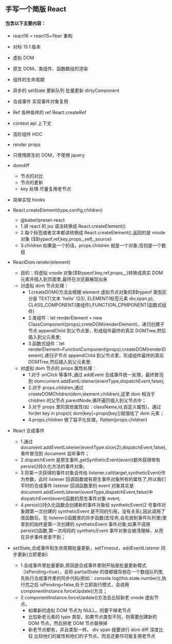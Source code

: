 ## 手写一个简版 React

#### 包含以下主要内容：

- react16 = react15+fiber 重构
- 对标 15.1 版本
- 虚拟 DOM
- 原生 DOM、类组件、函数数组的渲染
- 组件的生命周期
- 异步的 setState 更新队列 批量更新 dirtyComponent
- 合成事件 实现事件对象复用
- Ref 各种各样的 ref React.createRef
- context api 上下文
- 高阶组件 HOC
- render props
- 只使用原生的 DOM，不使用 jquery
- domdiff
  - 节点的对比
  - 节点的更新
  - key 处理 尽量复用老节点
- 简单实现 hooks

- React.createElement(type,config,children)
  - @babel/preset-react
  - 1.讲 react 的 jsx 语法转换成 React.createElement()
  - 2.每个标签或者文本都讲转换成 React.createElement(),返回的是 vnode 对象 {\$\$typeof,ref,key,props,\_self,\_source}
  - 3.children 如果是一个的话，props.children 就是一个对象;否则是一个数组
- ReactDom.render(element)
  - 目的：将虚拟 vnode 对象{\$\$typeof,key,ref,props,,,}转换成真实 DOM 元素并插入到页面里,最终在浏览器展现出来
  - 对虚拟 dom 节点处理：
    - 1.createDOM()方法会根据 element 虚拟节点对象的\$\$typeof 类型区分是 TEXT(文本 'hello' 123), ELEMENT(标签元素 div,span,p), CLASS_COMPONENT(类组件),FUNCTION_CPMPONENT(函数式组件)
    - 2.类组件：let renderElement = new ClassComponent(props);creteDOM(renderElement)，递归创建子节点 appendChild 到父节点里，形成组件最终的真实 DOMTree,然后插入到父元素里;
    - 3.函数式组件：let renderElement=FunctionComponent(props);createDOM(renderElement),递归子节点 appendChild 到父节点里，形成组件最终的真实 DOMTree,然后插入到父元素里;
  - 对虚拟 dom 节点的 props 属性处理：
    - 1.对于 onClick 等事件,通过 addEvent 合成事件统一处理，最终冒泡到 domcument.addEentListener(eventType,dispatchEvent,false);
    - 2.对于 props.children,通过 createDOMChildren(dom,element.children),这里 dom 相当于 children 的父节点 parentNode,循环遍历插入到父节点中；
    - 3.对于 props 里的其他属性(如：className,id,自定义属性)，通过 for(let key in props){ dom[key]=props[key]}赋值给了 dom 元素；
    - 4.props.children 做了扁平化处理，flatten(props.children)
- React 合成事件
  - 1.通过 document.addEventListener(eventType.slice(2),dispatchEvent,false),事件冒泡到 document 监听事件；
  - 2.dispatchEvent 是原生事件,getSyntheticEvent(event)额外获得带有 persist()持久化方法的事件对象;
  - 3.将第一次获得的事件对象会传给 listener.call(target,syntheticEvent)作为参数，此时 listener 回调函数就有原生事件对象所有的属性了,所以我们平时的合成事件 listener 回调函数里的 event 对象其实是 document.addEventListener(eventType,dispatchEvent,false)中 dispatchEvent(event)函数的原生事件对象 event;
  - 4.persist()持久化函数会创建新的事件对象给 syntheticEvent(2 号事件对象跟第一次创建的 syntheticEvent 是不同的引用，没有关系),因此调用了改函数后，在 listener()函数里的异步函数(宏任务,会先放到事件队列里)里拿到的始终是第一次创建的 syntheticEvent 事件对象;如果不调用 persist()函数,第一次闯将的 syntheticEvent 事件对象会被清理掉，从而在异步事件里拿不到；
- setState,合成事件和生命周期批量更新，setTimeout，addEventListener 同步更新(立即更新)
  - 1.合成事件里批量更新,原因是合成事件里刚开始是批量更新模式（isPending=true），会将 partialState 的值都缓存放在一个数组队列里,先执行合成事件里的同步代码(例如：console.log(this.state.number)),执行完之后 isPending=false,处于立即执行模式，会调用 componentInstance.forceUpdate()方法；
  - 2.componentInstance.forceUpdate()方法会比较新老 vnode 虚拟节点，
    - 如果新的虚拟 DOM 节点为 NULL。则要干掉老节点
    - 比较新老元素的 type 类型，如果节点类型不同，则需要创建新的 DOM 节点，然后把老 DOM 节点替换掉
    - 新老节点都有，并且类型一样。 div span 就要进行 dom diff 深度比较 比较他们的属性和他们的子节点，而且还要尽可能复用老节点
